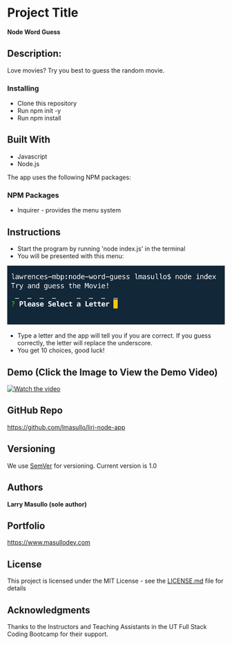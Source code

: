 # Project Title

**Node Word Guess**

## Description:

Love movies? Try you best to guess the random movie.

### Installing

* Clone this repository
* Run npm init -y
* Run npm install

## Built With

* Javascript
* Node.js

The app uses the following NPM packages: 

### NPM Packages

* Inquirer - provides the menu system

## Instructions

* Start the program by running 'node index.js' in the terminal
* You will be presented with this menu:

![alt text](images/main.png "Main Menu")

* Type a letter and the app will tell you if you are correct. If you guess correctly, the letter will replace the underscore.
* You get 10 choices, good luck!

## Demo (Click the Image to View the Demo Video)

[![Watch the video](images/instruct1.png)](https://www.youtube.com/embed/-isHopAYq7w "Main Menu")

## GitHub Repo
https://github.com/lmasullo/liri-node-app

## Versioning

We use [SemVer](http://semver.org/) for versioning. 
Current version is 1.0

## Authors

**Larry Masullo (sole author)**

## Portfolio
https://www.masullodev.com

## License

This project is licensed under the MIT License - see the [LICENSE.md](LICENSE.md) file for details

## Acknowledgments

Thanks to the Instructors and Teaching Assistants in the UT Full Stack Coding Bootcamp for their support. 
